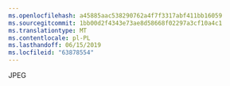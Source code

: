 ```yaml
---
ms.openlocfilehash: a45885aac538290762a4f7f3317abf411bb16059
ms.sourcegitcommit: 1bb00d2f4343e73ae8d58668f02297a3cf10a4c1
ms.translationtype: MT
ms.contentlocale: pl-PL
ms.lasthandoff: 06/15/2019
ms.locfileid: "63878554"
---
```

JPEG